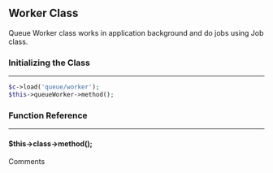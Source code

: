 
## Worker Class

Queue Worker class works in application background and do jobs using Job class.

### Initializing the Class

------

```php
$c->load('queue/worker');
$this->queueWorker->method();
```

### Function Reference

------

#### $this->class->method();

Comments
